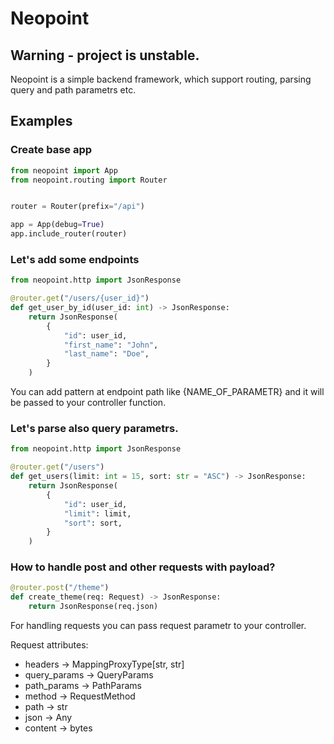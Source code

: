 # Neopoint

## Warning - project is unstable.

Neopoint is a simple backend framework, which support routing, parsing query and path parametrs etc.

## Examples

### Create base app

```python
from neopoint import App
from neopoint.routing import Router


router = Router(prefix="/api")

app = App(debug=True)
app.include_router(router)
```

### Let's add some endpoints
```py 
from neopoint.http import JsonResponse

@router.get("/users/{user_id}")
def get_user_by_id(user_id: int) -> JsonResponse:
    return JsonResponse(
        {
            "id": user_id,
            "first_name": "John",
            "last_name": "Doe",
        }
    )
```


You can add pattern at endpoint path like {NAME_OF_PARAMETR} and it will be passed to your controller function.

### Let's parse also query parametrs.

```py 
from neopoint.http import JsonResponse

@router.get("/users")
def get_users(limit: int = 15, sort: str = "ASC") -> JsonResponse:
    return JsonResponse(
        {
            "id": user_id,
            "limit": limit,
            "sort": sort,
        }
    )
```

### How to handle post and other requests with payload?

```python
@router.post("/theme")
def create_theme(req: Request) -> JsonResponse:
    return JsonResponse(req.json)
```

For handling requests you can pass request parametr to your controller.

Request attributes:
- headers -> MappingProxyType\[str, str]
- query_params -> QueryParams
- path_params -> PathParams
- method -> RequestMethod
- path -> str
- json -> Any
- content -> bytes
